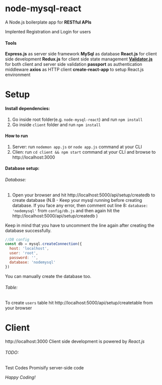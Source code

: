 # node-mysql-react

A Node.js boilerplate app for **RESTful APIs**

Implented Registration and Login for users

#### Tools

**Express.js** as server side framework
**MySql** as database
**React.js** for client side development
**Redux.js** for client side state management
**[Validator.js](https://github.com/chriso/validator.js)** for both client and server side validation
**passport** as authentication middleware
**axios** as HTTP client
**create-react-app** to setup React.js environment

# Setup

#### Install dependencies:

1. Go inside root folder(e.g. `node-mysql-react`) and run `npm install`
2. Go inside `client` folder and run `npm install`

#### How to run

1. Server: run `nodemon app.js` or `node app.js` command at your CLI
2. Clien: run `cd client && npm start` command at your CLI and browse to http://localhost:3000

#### Database setup:

###### Database:

1. Open your browser and hit http://localhost:5000/api/setup/createdb to create database
   (N.B - Keep your mysql running before creating database. If you face any error, then comment out line 8: `database: 'nodemysql'` from `config/db.js` and then again hit the http://localhost:5000/api/setup/createdb )

Keep in mind that you have to uncomment the line again after creating the database successfully.

```javascript
//DB config
const db = mysql.createConnection({
  host: 'localhost',
  user: 'root',
  password: '',
  database: 'nodemysql'
})
```

You can manually create the database too.

###### Table:

To create `users` table hit http://localhost:5000/api/setup/createtable from your browser

# Client

http://localhost:3000
Client side development is powered by _React.js_

###### TODO:

Test Codes
Promisify server-side code

_Happy Coding!_
